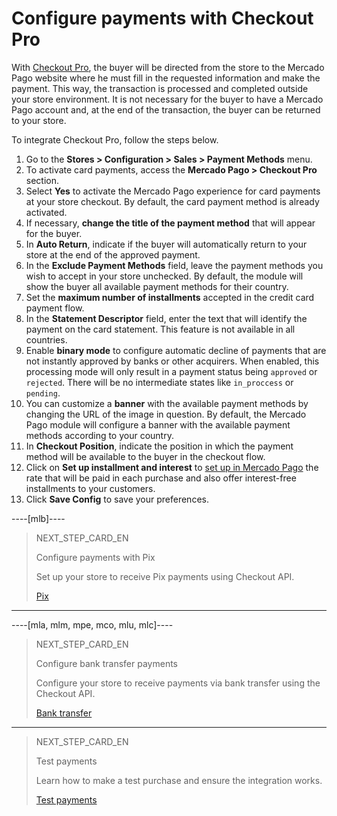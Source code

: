 # Configure payments with Checkout Pro
 
With [Checkout Pro](/developers/en/guides/checkout-pro/landing), the buyer will be directed from the store to the Mercado Pago website where he must fill in the requested information and make the payment. This way, the transaction is processed and completed outside your store environment. It is not necessary for the buyer to have a Mercado Pago account and, at the end of the transaction, the buyer can be returned to your store.
 
To integrate Checkout Pro, follow the steps below.
 
1. Go to the **Stores > Configuration > Sales > Payment Methods** menu.
2. To activate card payments, access the **Mercado Pago > Checkout Pro** section.
3. Select **Yes** to activate the Mercado Pago experience for card payments at your store checkout. By default, the card payment method is already activated.
4. If necessary, **change the title of the payment method** that will appear for the buyer.
5. In **Auto Return**, indicate if the buyer will automatically return to your store at the end of the approved payment.
6. In the **Exclude Payment Methods** field, leave the payment methods you wish to accept in your store unchecked. By default, the module will show the buyer all available payment methods for their country.
7. Set the **maximum number of installments** accepted in the credit card payment flow.
8. In the **Statement Descriptor** field, enter the text that will identify the payment on the card statement. This feature is not available in all countries.
9. Enable **binary mode** to configure automatic decline of payments that are not instantly approved by banks or other acquirers. When enabled, this processing mode will only result in a payment status being `approved` or `rejected`. There will be no intermediate states like `in_proccess` or `pending`.
10. You can customize a **banner** with the available payment methods by changing the URL of the image in question. By default, the Mercado Pago module will configure a banner with the available payment methods according to your country.
11. In **Checkout Position**, indicate the position in which the payment method will be available to the buyer in the checkout flow.
12. Click on **Set up installment and interest** to [set up in Mercado Pago](https://www.mercadopago.com.br/costs-section#from-section=menu) the rate that will be paid in each purchase and also offer interest-free installments to your customers.
13. Click **Save Config** to save your preferences.

----[mlb]----
> NEXT_STEP_CARD_EN
>
> Configure payments with Pix
>
> Set up your store to receive Pix payments using Checkout API.
>
> [Pix](/developers/en/docs/magento-two/payment-configuration/checkout-api/pix)
------------

----[mla, mlm, mpe, mco, mlu, mlc]----
> NEXT_STEP_CARD_EN
>
> Configure bank transfer payments
>
> Configure your store to receive payments via bank transfer using the Checkout API.
>
> [Bank transfer](/developers/en/docs/magento-two/payment-configuration/checkout-api/bank-transfer)
------------

> NEXT_STEP_CARD_EN
>
> Test payments
>
> Learn how to make a test purchase and ensure the integration works.
>
> [Test payments](/developers/en/docs/magento-two/sales-processing/integration-test)
